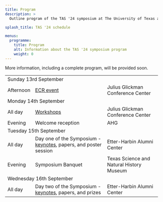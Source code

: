 ```yaml
---
title: Program
description: >
  Outline program of the TAS '24 symposium at The University of Texas at Austin.

splash_title: TAS '24 schedule

menus:
  programme:
    title: Program
    alt: Information about the TAS '24 symposium program
    weight: 0
---
```


More information, including a complete program, will be provided soon.

<table class="table table-bordered">
    <tr>
        <td colspan="3" class="bg-primary text-white fw-bold">Sunday 13rd September</td>
    </tr>
    <tr>
        <td>Afternoon</td>
        <td><a href="https://symposium.tas.ac.uk/2024/program/ecr-event/">ECR event</a></td>
        <td>Julius Glickman Conference Center</td>
    </tr>
    <tr>
        <td colspan="3" class="bg-primary text-white fw-bold">Monday 14th September</td>
    </tr>
    <tr>
        <td>All day</td>
        <td><a href="https://symposium.tas.ac.uk/2024/program/workshops/">Workshops</a></td>
        <td>Julius Glickman Conference Center</td>
    </tR>
    <tr>
        <td>Evening</td>
        <td>Welcome reception</td>
        <td>AHG</td>
    </tR>
    <tr>
        <td colspan="3" class="bg-primary text-white fw-bold">Tuesday 15th September</td>
    </tr>
    <tr>
        <td>All day</td>
        <td>Day one of the Symposium - <a href="https://symposium.tas.ac.uk/2024/program/keynotes/">keynotes</a>, papers, and poster session</td>
        <td>Etter-Harbin Alumni Center</td>
    </tR>
    <tr>
        <td>Evening</td>
        <td>Symposium Banquet</td>
        <td>Texas Science and Natural History Museum</td>
    </tR>
    <tr>
        <td colspan="3" class="bg-primary text-white fw-bold">Wednesday 16th September</td>
    </tr>
    <tr>
        <td>All day</td>
        <td>Day two of the Symposium - <a href="https://symposium.tas.ac.uk/2024/program/keynotes/">keynotes</a>, papers, and prizes</td>
        <td>Etter-Harbin Alumni Center</td>
    </tR>
</table>